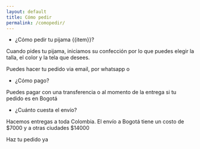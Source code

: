 ```yaml
---
layout: default
title: Cómo pedir
permalink: /comopedir/
---
```


- ¿Cómo pedir tu pijama {{item}}?

Cuando pides tu pijama, iniciamos su confección por lo que puedes elegir la talla, el color y la tela que desees.

Puedes hacer tu pedido via email, por whatsapp o

- ¿Cómo pago?

Puedes pagar con una transferencia o al momento de la entrega si tu pedido es en Bogotá

- ¿Cuánto cuesta el envío?

Hacemos entregas a toda Colombia. El envío a Bogotá tiene un costo de $7000 y a otras ciudades $14000

Haz tu pedido ya
